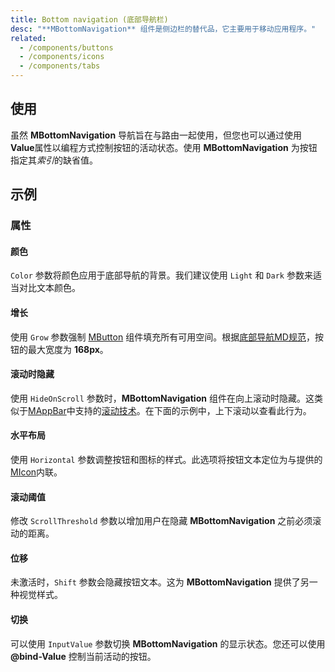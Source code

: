 ```yaml
---
title: Bottom navigation (底部导航栏)
desc: "**MBottomNavigation** 组件是侧边栏的替代品，它主要用于移动应用程序。"
related:
  - /components/buttons
  - /components/icons
  - /components/tabs
---
```


## 使用

虽然 **MBottomNavigation** 导航旨在与路由一起使用，但您也可以通过使用**Value**属性以编程方式控制按钮的活动状态。使用 **MBottomNavigation** 为按钮指定其*索引*的缺省值。

<bottom-navigation-usage></bottom-navigation-usage>

## 示例

### 属性

#### 颜色

`Color` 参数将颜色应用于底部导航的背景。我们建议使用 `Light` 和 `Dark` 参数来适当对比文本颜色。

<masa-example file="Examples.bottom_navigation.Color"></masa-example>

#### 增长

使用 `Grow` 参数强制 [MButton](/components/buttons) 组件填充所有可用空间。根据[底部导航MD规范](https://material.io/components/bottom-navigation#specs)，按钮的最大宽度为 **168px**。

<masa-example file="Examples.bottom_navigation.Grow"></masa-example>

#### 滚动时隐藏

使用 `HideOnScroll` 参数时，**MBottomNavigation** 组件在向上滚动时隐藏。这类似于[MAppBar](/components/app-bars)中支持的[滚动技术](https://material.io/archive/guidelines/patterns/scrolling-techniques.html)。在下面的示例中，上下滚动以查看此行为。

<masa-example file="Examples.bottom_navigation.HideOnScroll"></masa-example>

#### 水平布局

使用 `Horizontal` 参数调整按钮和图标的样式。此选项将按钮文本定位为与提供的[MIcon](/components/icons)内联。

<masa-example file="Examples.bottom_navigation.Horizontal"></masa-example>

#### 滚动阈值

修改 `ScrollThreshold` 参数以增加用户在隐藏 **MBottomNavigation** 之前必须滚动的距离。

<masa-example file="Examples.bottom_navigation.ScrollThreshold"></masa-example>

#### 位移

未激活时，`Shift` 参数会隐藏按钮文本。这为 **MBottomNavigation** 提供了另一种视觉样式。

<masa-example file="Examples.bottom_navigation.Shift"></masa-example>

#### 切换

可以使用 `InputValue` 参数切换 **MBottomNavigation** 的显示状态。您还可以使用 **@bind-Value** 控制当前活动的按钮。

<masa-example file="Examples.bottom_navigation.Toggle"></masa-example>